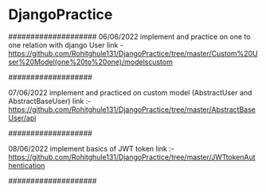 # DjangoPractice
####################
06/06/2022 
implement and practice on one to one relation with django User 
link - https://github.com/Rohitghule131/DjangoPractice/tree/master/Custom%20User%20Model(one%20to%20one)/modelscustom

###################

07/06/2022 
implement and practiced on custom model (AbstractUser and AbstractBaseUser)
link :- https://github.com/Rohitghule131/DjangoPractice/tree/master/AbstractBaseUser/api

###################

08/06/2022
implement basics of JWT token 
link :- https://github.com/Rohitghule131/DjangoPractice/tree/master/JWTtokenAuthentication

####################
